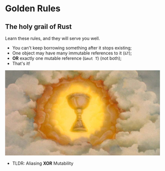 # Golden Rules

## The holy grail of Rust

Learn these rules, and they will serve you well.

- You can't keep borrowing something after it stops existing;
- One object may have many immutable references to it (`&T`);
- **OR** exactly one mutable reference (`&mut T`) (not both);
- That's it!

![](./img/holy_grail.jpg)

- TLDR: Aliasing **XOR** Mutability
